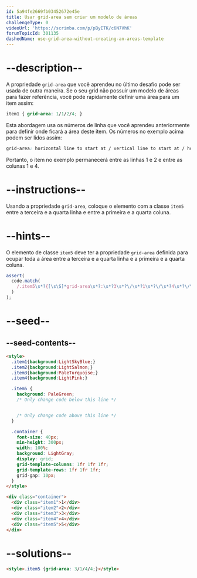```yaml
---
id: 5a94fe2669fb03452672e45e
title: Usar grid-area sem criar um modelo de áreas
challengeType: 0
videoUrl: 'https://scrimba.com/p/pByETK/c6N7VhK'
forumTopicId: 301135
dashedName: use-grid-area-without-creating-an-areas-template
---
```


# --description--

A propriedade `grid-area` que você aprendeu no último desafio pode ser usada de outra maneira. Se o seu grid não possuir um modelo de áreas para fazer referência, você pode rapidamente definir uma área para um item assim:

```css
item1 { grid-area: 1/1/2/4; }
```

Esta abordagem usa os números de linha que você aprendeu anteriormente para definir onde ficará a área deste item. Os números no exemplo acima podem ser lidos assim:

```css
grid-area: horizontal line to start at / vertical line to start at / horizontal line to end at / vertical line to end at;
```

Portanto, o item no exemplo permanecerá entre as linhas 1 e 2 e entre as colunas 1 e 4.

# --instructions--

Usando a propriedade `grid-area`, coloque o elemento com a classe `item5` entre a terceira e a quarta linha e entre a primeira e a quarta coluna.

# --hints--

O elemento de classe `item5` deve ter a propriedade `grid-area` definida para ocupar toda a área entre a terceira e a quarta linha e a primeira e a quarta coluna.

```js
assert(
  code.match(
    /.item5\s*?{[\s\S]*grid-area\s*?:\s*?3\s*?\/\s*?1\s*?\/\s*?4\s*?\/\s*?4\s*?;[\s\S]*}/gi
  )
);
```

# --seed--

## --seed-contents--

```html
<style>
  .item1{background:LightSkyBlue;}
  .item2{background:LightSalmon;}
  .item3{background:PaleTurquoise;}
  .item4{background:LightPink;}

  .item5 {
    background: PaleGreen;
    /* Only change code below this line */


    /* Only change code above this line */
  }

  .container {
    font-size: 40px;
    min-height: 300px;
    width: 100%;
    background: LightGray;
    display: grid;
    grid-template-columns: 1fr 1fr 1fr;
    grid-template-rows: 1fr 1fr 1fr;
    grid-gap: 10px;
  }
</style>

<div class="container">
  <div class="item1">1</div>
  <div class="item2">2</div>
  <div class="item3">3</div>
  <div class="item4">4</div>
  <div class="item5">5</div>
</div>
```

# --solutions--

```html
<style>.item5 {grid-area: 3/1/4/4;}</style>
```
